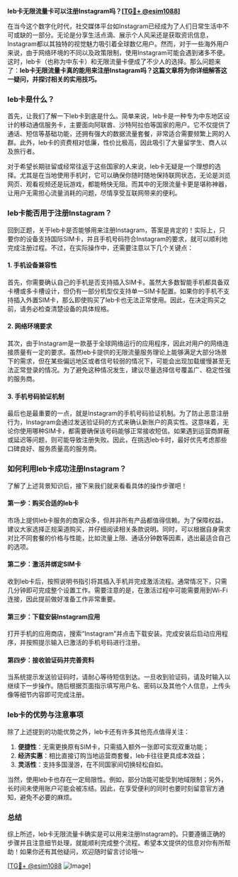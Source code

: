 **leb卡无限流量卡可以注册Instagram吗？[[TG💪+ @esim1088](https://t.me/s/esim1088)]**

在当今这个数字化时代，社交媒体平台如Instagram已经成为了人们日常生活中不可或缺的一部分。无论是分享生活点滴、展示个人风采还是获取资讯信息，Instagram都以其独特的视觉魅力吸引着全球数亿用户。然而，对于一些海外用户来说，由于网络环境的不同以及政策限制，使用Instagram可能会遇到诸多不便。这时，leb卡（也称为中东卡）和无限流量卡便成了不少人的选择。那么问题来了：**leb卡无限流量卡真的能用来注册Instagram吗？这篇文章将为你详细解答这一疑问，并探讨相关的实用技巧。**

### leb卡是什么？

首先，让我们了解一下leb卡到底是什么。简单来说，leb卡是一种专为中东地区设计的移动通信服务卡，主要面向阿联酋、沙特阿拉伯等国家的用户。它不仅提供了通话、短信等基础功能，还拥有强大的数据流量套餐，非常适合需要频繁上网的人群。此外，leb卡的资费相对低廉，性价比极高，因此吸引了大量留学生、商人以及旅行者。

对于希望长期驻留或经常往返于这些国家的人来说，leb卡无疑是一个理想的选择。尤其是在当地使用手机时，它可以确保你随时随地保持联网状态，无论是浏览网页、观看视频还是玩游戏，都能畅快无阻。而其中的无限流量卡更是堪称神器，让用户无需担心流量消耗的问题，尽情享受互联网带来的便利。

### leb卡能否用于注册Instagram？

回到正题，关于leb卡是否能够用来注册Instagram，答案是肯定的！实际上，只要你的设备支持国际SIM卡，并且手机号码符合Instagram的要求，就可以顺利地完成注册过程。不过，在实际操作中，还需要注意以下几个关键点：

#### 1. 手机设备兼容性

首先，你需要确认自己的手机是否支持插入SIM卡。虽然大多数智能手机都具备双卡槽或多卡槽设计，但仍有一部分机型仅支持单一SIM卡配置。如果你的手机不支持插入外置SIM卡，那么即使购买了leb卡也无法正常使用。因此，在决定购买之前，请务必检查清楚设备的具体规格。

#### 2. 网络环境要求

其次，由于Instagram是一款基于全球网络运行的应用程序，因此对用户的网络连接质量有一定的要求。虽然leb卡提供的无限流量服务理论上能够满足大部分场景下的需求，但在某些偏远地区或者信号较弱的情况下，可能会出现加载缓慢甚至无法正常登录的情况。为了避免这种情况发生，建议尽量选择信号覆盖广、稳定性强的服务商。

#### 3. 手机号码验证机制

最后也是最重要的一点，就是Instagram的手机号码验证机制。为了防止恶意注册行为，Instagram会通过发送验证码的方式来确认新账户的真实性。这意味着，无论你使用哪种SIM卡，都需要确保该号码能够正常接收短信。如果遇到运营商屏蔽或延迟等问题，则可能导致注册失败。因此，在挑选leb卡时，最好优先考虑那些口碑良好、服务质量高的服务商。

### 如何利用leb卡成功注册Instagram？

了解了上述背景知识后，接下来我们就来看看具体的操作步骤吧！

#### 第一步：购买合适的leb卡

市场上提供leb卡服务的商家众多，但并非所有产品都值得信赖。为了保障权益，建议大家选择正规渠道购买，并仔细阅读相关条款说明。同时，可以根据自身需求对比不同套餐的价格与性能，比如流量上限、通话分钟数等因素，选出最适合自己的选项。

#### 第二步：激活并绑定SIM卡

收到leb卡后，按照说明书指引将其插入手机并完成激活流程。通常情况下，只需几分钟即可完成整个设置工作。需要注意的是，在激活过程中可能需要用到Wi-Fi连接，因此提前做好准备工作非常重要。

#### 第三步：下载安装Instagram应用

打开手机的应用商店，搜索“Instagram”并点击下载安装。完成安装后启动应用程序，并按照提示输入已激活的手机号码进行注册。

#### 第四步：接收验证码并完善资料

当系统提示发送验证码时，请耐心等待短信到达。一旦收到验证码，请及时输入以继续下一步操作。随后根据页面指示填写用户名、密码以及其他个人信息，上传头像等细节内容即可完成注册。

### leb卡的优势与注意事项

除了上述提到的功能优势之外，leb卡还有许多其他亮点值得关注：

1. **便捷性**：无需更换原有SIM卡，只需插入额外一张即可实现双重功能；
2. **经济实惠**：相比直接订购当地运营商套餐，leb卡往往更具成本效益；
3. **灵活性**：支持多国漫游，在不同国家间切换轻松自如。

当然，使用leb卡也存在一定局限性。例如，部分功能可能受到地域限制；另外，长时间未使用账户可能会被冻结。因此，在享受便利的同时也要时刻留意官方通知，避免不必要的麻烦。

### 总结

综上所述，leb卡无限流量卡确实是可以用来注册Instagram的。只要遵循正确的步骤并且注意细节处理，就能顺利完成整个流程。希望本文提供的信息对你有所帮助！如果你还有其他疑问，欢迎随时留言讨论哦～

[[TG💪+ @esim1088](https://t.me/s/esim1088) ![Image](https://i.postimg.cc/4NQfJmqS/Snipaste-2025-05-13-00-14-12.png)]